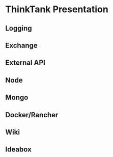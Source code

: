# ThinkTank Presentation

## Logging

## Exchange

## External API

## Node

## Mongo

## Docker/Rancher

## Wiki

## Ideabox

